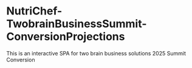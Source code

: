 # NutriChef-TwobrainBusinessSummit-ConversionProjections
This is an interactive SPA for two brain business solutions 2025 Summit Conversion
